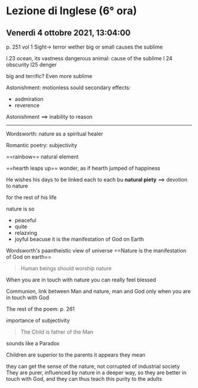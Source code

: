 #  Lezione di Inglese (6° ora)
## Venerdì 4 ottobre 2021, 13:04:00

p. 251 vol 1
Sight$\to$ terror
wether big or small causes the sublime

l.23 ocean, its vastness
dangerous animal: cause of the sublime
l 24 obscurity
l25 denger

big and terrific? Even more sublime

Astonishment: motionless sould
secondary effects:
* asdmiration
* reverence

Astonishment $\implies$ inability to reason


---
Wordsworth: nature as a spiritual healer


Romantic poetry: subjectivity

==rainbow== natural element

==hearth leaps up== wonder, as  if hearth jumped of happiness


He wishes his days to be linked each to each bu **natural piety** $\implies$ devotion to nature

for the rest of his  life


nature is so 
* peaceful
* quite
* relazxing
* joyful
beacuse it is the manifestation of God on Earth

Wordsworth's paantheistic view of universe
==Nature is the manifestation of God on earth==


> Human beings should worship nature

When you are in touch with nature you can really feel blessed

Communion, link between Man and nature, man and God only when you are in touch with God

The rest of the poem: p. 261

importance of subjectivity
 > The Child is father of the Man

sounds like a Paradox



Children are superior to the parents it appears they mean

they can get the sense of the nature, not corrupted of industrial society
They are purer, influenced by nature in a deeper way, so they are better in touch with God, and they can thus teach this purity to the adults
<!--stackedit_data:
eyJoaXN0b3J5IjpbLTIwNTQyODY0MTcsMTA2Njc3MDAzMF19
-->